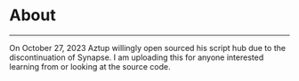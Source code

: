 <h1>About</h1>
<hr>
<p>On October 27, 2023 Aztup willingly open sourced his script hub due to the discontinuation of Synapse. I am uploading this for anyone interested learning from or looking at the source code.</p>
